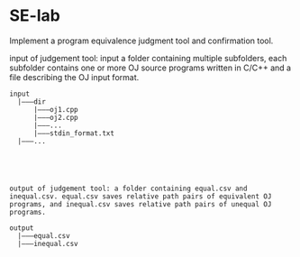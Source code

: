 # SE-lab
Implement a program equivalence judgment tool and confirmation tool.

input of judgement tool: input a folder containing multiple subfolders, each subfolder contains one or more OJ source programs written in C/C++ and a file describing the OJ input format.

```
input
  |———dir
      |———oj1.cpp
      |———oj2.cpp
      |———...
      |———stdin_format.txt
  |———...



  
 
output of judgement tool: a folder containing equal.csv and inequal.csv. equal.csv saves relative path pairs of equivalent OJ programs, and inequal.csv saves relative path pairs of unequal OJ programs.

output
  |———equal.csv
  |———inequal.csv
 

